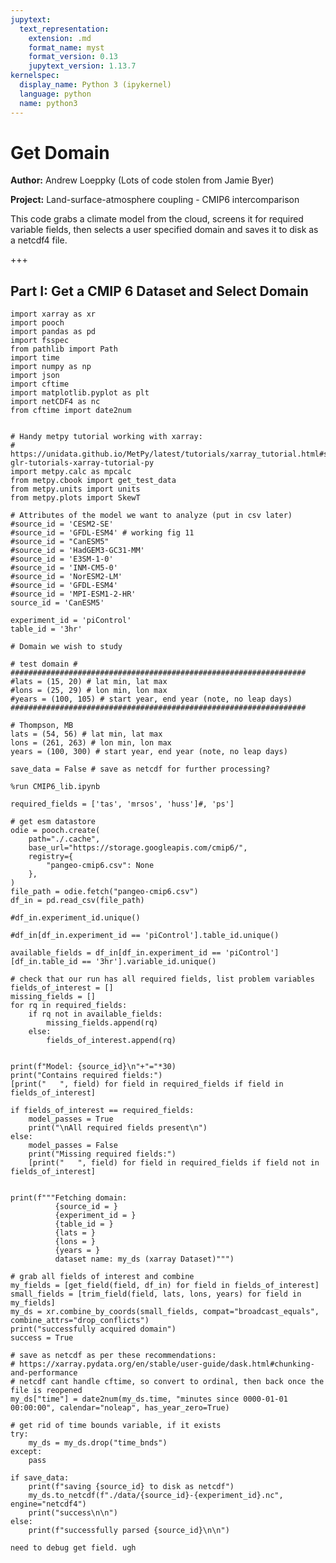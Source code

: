 ```yaml
---
jupytext:
  text_representation:
    extension: .md
    format_name: myst
    format_version: 0.13
    jupytext_version: 1.13.7
kernelspec:
  display_name: Python 3 (ipykernel)
  language: python
  name: python3
---
```


# Get Domain

**Author:** Andrew Loeppky (Lots of code stolen from Jamie Byer)

**Project:** Land-surface-atmosphere coupling - CMIP6 intercomparison 

This code grabs a climate model from the cloud, screens it for required variable fields, then selects a user specified domain and saves it to disk as a netcdf4 file.

+++

## Part I: Get a CMIP 6 Dataset and Select Domain

```{code-cell} ipython3
import xarray as xr
import pooch
import pandas as pd
import fsspec
from pathlib import Path
import time
import numpy as np
import json
import cftime
import matplotlib.pyplot as plt
import netCDF4 as nc
from cftime import date2num


# Handy metpy tutorial working with xarray:
# https://unidata.github.io/MetPy/latest/tutorials/xarray_tutorial.html#sphx-glr-tutorials-xarray-tutorial-py
import metpy.calc as mpcalc
from metpy.cbook import get_test_data
from metpy.units import units
from metpy.plots import SkewT
```

```{code-cell} ipython3
# Attributes of the model we want to analyze (put in csv later)
#source_id = 'CESM2-SE' 
#source_id = 'GFDL-ESM4' # working fig 11
#source_id = "CanESM5" 
#source_id = 'HadGEM3-GC31-MM'
#source_id = 'E3SM-1-0'
#source_id = 'INM-CM5-0'
#source_id = 'NorESM2-LM'
#source_id = 'GFDL-ESM4'
#source_id = 'MPI-ESM1-2-HR'
source_id = 'CanESM5'

experiment_id = 'piControl'
table_id = '3hr'

# Domain we wish to study

# test domain #
##################################################################
#lats = (15, 20) # lat min, lat max
#lons = (25, 29) # lon min, lon max
#years = (100, 105) # start year, end year (note, no leap days)
##################################################################

# Thompson, MB
lats = (54, 56) # lat min, lat max
lons = (261, 263) # lon min, lon max
years = (100, 300) # start year, end year (note, no leap days)

save_data = False # save as netcdf for further processing?
```

```{code-cell} ipython3
%run CMIP6_lib.ipynb
```

```{code-cell} ipython3
required_fields = ['tas', 'mrsos', 'huss']#, 'ps'] 
```

```{code-cell} ipython3
# get esm datastore
odie = pooch.create(
    path="./.cache",
    base_url="https://storage.googleapis.com/cmip6/",
    registry={
        "pangeo-cmip6.csv": None
    },
)
file_path = odie.fetch("pangeo-cmip6.csv")
df_in = pd.read_csv(file_path)
```

```{code-cell} ipython3
#df_in.experiment_id.unique()
```

```{code-cell} ipython3
#df_in[df_in.experiment_id == 'piControl'].table_id.unique()
```

```{code-cell} ipython3
available_fields = df_in[df_in.experiment_id == 'piControl'][df_in.table_id == '3hr'].variable_id.unique()
```

```{code-cell} ipython3
# check that our run has all required fields, list problem variables
fields_of_interest = []
missing_fields = []
for rq in required_fields:
    if rq not in available_fields:
        missing_fields.append(rq)
    else:
        fields_of_interest.append(rq)


print(f"Model: {source_id}\n"+"="*30)
print("Contains required fields:")
[print("   ", field) for field in required_fields if field in fields_of_interest]

if fields_of_interest == required_fields:
    model_passes = True
    print("\nAll required fields present\n")
else: 
    model_passes = False
    print("Missing required fields:")
    [print("   ", field) for field in required_fields if field not in fields_of_interest]
        
```

```{code-cell} ipython3
print(f"""Fetching domain:
          {source_id = }
          {experiment_id = }
          {table_id = }
          {lats = }
          {lons = }
          {years = }
          dataset name: my_ds (xarray Dataset)""")
```

```{code-cell} ipython3
# grab all fields of interest and combine
my_fields = [get_field(field, df_in) for field in fields_of_interest]
small_fields = [trim_field(field, lats, lons, years) for field in my_fields]
my_ds = xr.combine_by_coords(small_fields, compat="broadcast_equals", combine_attrs="drop_conflicts")
print("successfully acquired domain")
success = True
```

```{code-cell} ipython3
# save as netcdf as per these recommendations:
# https://xarray.pydata.org/en/stable/user-guide/dask.html#chunking-and-performance
# netcdf cant handle cftime, so convert to ordinal, then back once the file is reopened
my_ds["time"] = date2num(my_ds.time, "minutes since 0000-01-01 00:00:00", calendar="noleap", has_year_zero=True)

# get rid of time bounds variable, if it exists
try:
    my_ds = my_ds.drop("time_bnds")
except:
    pass
```

```{code-cell} ipython3
if save_data:
    print(f"saving {source_id} to disk as netcdf")
    my_ds.to_netcdf(f"./data/{source_id}-{experiment_id}.nc", engine="netcdf4")
    print("success\n\n")
else:
    print(f"successfully parsed {source_id}\n\n")
```

```{code-cell} ipython3
need to debug get field. ugh
```
